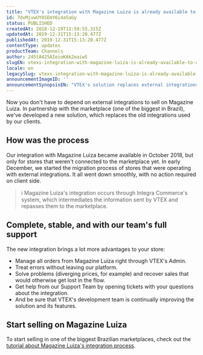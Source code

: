 ```yaml
---
title: "VTEX's integration with Magazine Luiza is already available to all stores"
id: 7dvMjvwUY8SEmY6i4aSaGy
status: PUBLISHED
createdAt: 2018-12-19T11:59:55.315Z
updatedAt: 2019-12-31T15:13:20.477Z
publishedAt: 2019-12-31T15:13:20.477Z
contentType: updates
productTeam: Channels
author: 245tA425AIeioKAk2eaiwS
slugEN: vtexs-integration-with-magazine-luiza-is-already-available-to-all-stores
locale: en
legacySlug: vtexs-integration-with-magazine-luiza-is-already-available-to-all-stores
announcementImageID: ''
announcementSynopsisEN: "VTEX's solution replaces external integrations, offering more resources and our team's total support."
---
```


Now you don't have to depend on external integrations to sell on Magazine Luiza.  In partnership with the marketplace (one of the biggest in Brazil), we've developed a  new solution, which replaces the old integrations used by our clients.


## How was the process
Our integration with Magazine Luiza became available in October 2018, but only for stores that weren't connected to the marketplace yet. In early December,  we started the migration process of stores that were operating with external integrations.  It all went down smoothly, with no action required on client side.

>ℹ️ Magazine Luiza's integration occurs through  Integra Commerce's system, which intermediates the information sent by VTEX and repasses them to the marketplace.


## Complete, stable, and with our team's full support
 The new integration brings a lot more advantages to your store:

- Manage all orders from Magazine Luiza right through VTEX's Admin.
- Treat errors without leaving our platform.
- Solve problems (diverging prices, for example) and recover sales that would otherwise get lost in the flow.
- Get help from our Support Team by opening tickets with your questions about the integration.
- And be sure that VTEX's development team is continually improving the solution and its features.


## Start selling on Magazine Luiza
To start selling in one of the biggest Brazilian marketplaces, check out the [tutorial about Magazine Luiza's integration process](/en/tracks/magazine-luiza-integration-set-up).
